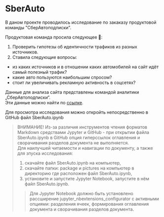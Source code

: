 # SberAuto

В даном проекте проводилось исследование по закаказу продуктовой команды "СберАвтоподписки".  
  
Продуктовая команда просила следующее 🧐:
1) Проверить гипотезы об идентичности трафиков из разных источников.
2) Ставила следующие вопросы:
- из каких источников и в отношении каких автомобилей на сайт идёт самый полезный трафик?
- какие авто пользуются наибольшим спросом?
- стоит ли увеличивать рекламную активность в соцсетях? 
  
  
Данные для анализа сайта представлены командой аналитики „СберАвтоподписки“.  
Эти данные можно найти по [ссылке](https://drive.google.com/drive/folders/1rA4o6KHH-M2KMvBLHp5DZ5gioF2q7hZw).


Для просмотра исследования можно откройть непосредственно в GitHub файл SberAuto.ipynb
> ВНИМАНИЕ! Из-за различия инструментов чтения форматов Markdown средствами Jypyter и GitHub - при открытии файла SberAuto.ipynb в GitHub опция гиперссылок оглавления и сворачивания разделов документа не выполняется.  
> Для наилучшей читаемости и навигации по документу, а также для зпуска исследования:
> 1. скачайте файл SberAuto.ipynb на компьютер,
> 2. скачайте папки: package и pictures на компьютер в директорию где расположен файл SberAuto.ipynb,
> 3. установите и запустите Jypyter Notebook, запустите в нём файл SberAuto.ipynb.
>> Для Jypyter Notebook должно быть установлено рассширение jupyter_nbextensions_configurator с активными опциями: разделения ячеек, формирования оглавления документа и сворачивания разделов документа.
